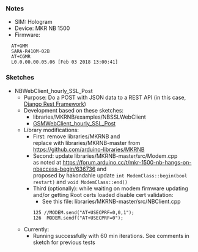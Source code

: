 ### Notes
* SIM: Hologram
* Device: MKR NB 1500
* Firmware:
```
  AT+GMM
  SARA-R410M-02B
  AT+CGMR
  L0.0.00.00.05.06 [Feb 03 2018 13:00:41]
```

### Sketches
* NBWebClient_hourly_SSL_Post
     * Purpose: Do a POST with JSON data to a REST API (in this case, [Django Rest Framework](https://www.django-rest-framework.org/))
     * Development based on these sketches: 
         * libraries/MKRNB/examples/NBSSLWebClient
         * [GSMWebClient_hourly_SSL_Post](https://github.com/johnedstone/mkrgsm1400-post-json-ssl)
     * Library modifications:
         * First: remove libraries/MKRNB and\
         replace with libraries/MKRNB-master from https://github.com/arduino-libraries/MKRNB
         * Second: update libraries/MKRNB-master/src/Modem.cpp\
         as noted at https://forum.arduino.cc/t/mkr-1500-nb-hangs-on-nbaccess-begin/636736 and\
         proposed by hakondahle update `int ModemClass::begin(bool restart)` and `void ModemClass::end()`
         * Third (optionally): while waiting on modem firmware updating and/or getting Root certs loaded disable cert validation:
             * See this file: libraries/MKRNB-master/src/NBClient.cpp
             ```
             125 //MODEM.send("AT+USECPRF=0,0,1");
             126  MODEM.sendf("AT+USECPRF=0");
             ```
     * Currently:
         * Running successfully with 60 min iterations.  See comments in sketch for previous tests

<!---
# vim: ai et ts=4 sw=4 sts=4 nu
->
